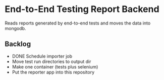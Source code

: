 End-to-End Testing Report Backend
=================================

Reads reports generated by end-to-end tests and moves the data into mongodb.

## Backlog

- DONE Schedule importer job
- Move test run directories to output dir
- Make one container (tests plus selenium)
- Put the reporter app into this repository